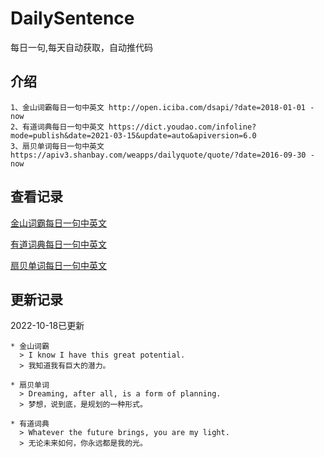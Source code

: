 # DailySentence

每日一句,每天自动获取，自动推代码

## 介绍

```
1、金山词霸每日一句中英文 http://open.iciba.com/dsapi/?date=2018-01-01 - now
2、有道词典每日一句中英文 https://dict.youdao.com/infoline?mode=publish&date=2021-03-15&update=auto&apiversion=6.0
3、扇贝单词每日一句中英文 https://apiv3.shanbay.com/weapps/dailyquote/quote/?date=2016-09-30 - now
```

## 查看记录

[金山词霸每日一句中英文](./data/iciba/)

[有道词典每日一句中英文](./data/youdao/)

[扇贝单词每日一句中英文](./data/shanbay/)

## 更新记录
2022-10-18已更新 
```
* 金山词霸
  > I know I have this great potential.
  > 我知道我有巨大的潜力。

* 扇贝单词
  > Dreaming, after all, is a form of planning.
  > 梦想，说到底，是规划的一种形式。

* 有道词典
  > Whatever the future brings, you are my light.
  > 无论未来如何，你永远都是我的光。

```

